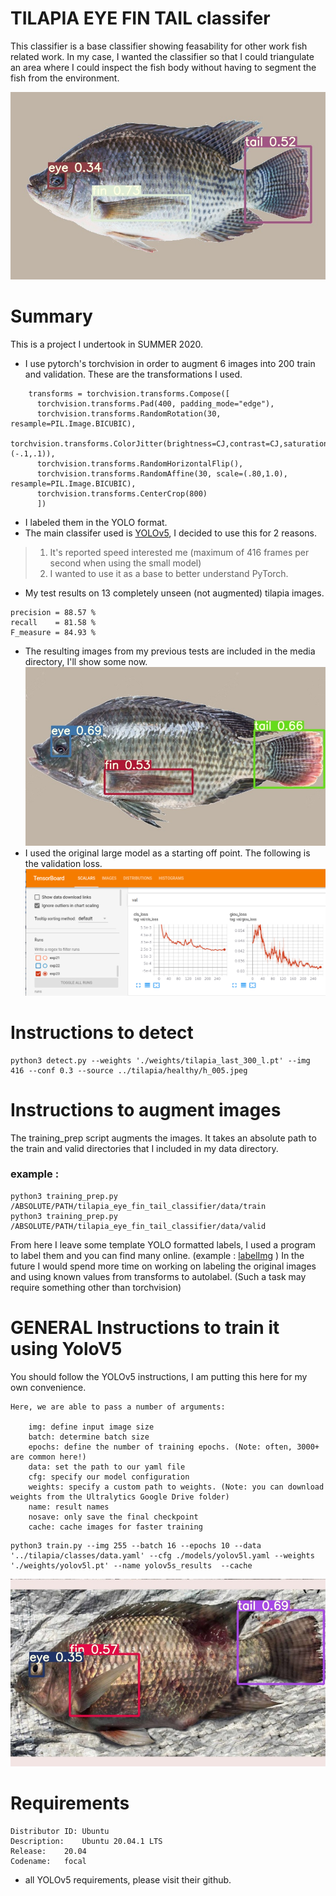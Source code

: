 # TILAPIA EYE FIN TAIL classifer
This classifier is a base classifier showing feasability for other work fish related work.
In my case, I wanted the classifier so that I could triangulate an area where I could inspect the fish body without having to segment the fish from the environment.

![healthy fish 6](./media/h_006.jpeg)

# Summary
This is a project I undertook in SUMMER 2020.
* I use pytorch's torchvision in order to augment 6 images into 200 train and validation. These are the transformations I used.
```
    transforms = torchvision.transforms.Compose([
      torchvision.transforms.Pad(400, padding_mode="edge"),
      torchvision.transforms.RandomRotation(30, resample=PIL.Image.BICUBIC),
      torchvision.transforms.ColorJitter(brightness=CJ,contrast=CJ,saturation=CJ,hue=(-.1,.1)),
      torchvision.transforms.RandomHorizontalFlip(),
      torchvision.transforms.RandomAffine(30, scale=(.80,1.0), resample=PIL.Image.BICUBIC),
      torchvision.transforms.CenterCrop(800)
      ])
```
* I labeled them in the YOLO format.
* The main classifer used is [YOLOv5](https://github.com/ultralytics/yolov5), I decided to use this for 2 reasons.
>1. It's reported speed interested me (maximum of 416 frames per second when using the small model)
>2. I wanted to use it as a base to better understand PyTorch.
* My test results on 13 completely unseen (not augmented) tilapia images.
```
precision = 88.57 %
recall    = 81.58 % 
F_measure = 84.93 % 
```
* The resulting images from my previous tests are included in the media directory, I'll show some now.
![healthy fish 3](./media/h_003.jpeg)
* I used the original large model as a starting off point. The following is the validation loss.
![tensorboard screenshot](./media/tensorboard_screenshot.png)



# Instructions to detect

```
python3 detect.py --weights './weights/tilapia_last_300_l.pt' --img 416 --conf 0.3 --source ../tilapia/healthy/h_005.jpeg
```

# Instructions to augment images
The training_prep script augments the images.
It takes an absolute path to the train and valid directories that I included in my data directory.
### example :
```
python3 training_prep.py /ABSOLUTE/PATH/tilapia_eye_fin_tail_classifier/data/train
python3 training_prep.py /ABSOLUTE/PATH/tilapia_eye_fin_tail_classifier/data/valid
```
From here I leave some template YOLO formatted labels, I used a program to label them and you can find many online. (example : [labelImg](https://github.com/tzutalin/labelImg) )
In the future I would spend more time on working on labeling the original images and using known values from transforms to autolabel. (Such a task may require something other than torchvision)

# GENERAL Instructions to train it using YoloV5
You should follow the YOLOv5 instructions, I am putting this here for my own convenience.
```
Here, we are able to pass a number of arguments:

    img: define input image size
    batch: determine batch size
    epochs: define the number of training epochs. (Note: often, 3000+ are common here!)
    data: set the path to our yaml file
    cfg: specify our model configuration
    weights: specify a custom path to weights. (Note: you can download weights from the Ultralytics Google Drive folder)
    name: result names
    nosave: only save the final checkpoint
    cache: cache images for faster training
```

```
python3 train.py --img 255 --batch 16 --epochs 10 --data '../tilapia/classes/data.yaml' --cfg ./models/yolov5l.yaml --weights './weights/yolov5l.pt' --name yolov5s_results  --cache
```

![sick fish 9](./media/c_9.jpeg)

# Requirements

```
Distributor ID:	Ubuntu
Description:	Ubuntu 20.04.1 LTS
Release:	20.04
Codename:	focal
```

* all YOLOv5 requirements, please visit their github. 






